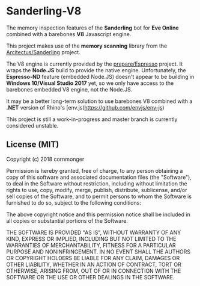 # Sanderling-V8
The memory inspection features of the **Sanderling** bot for **Eve Online** combined with a barebones **V8** Javascript engine.

This project makes use of the **memory scanning** library from the [Arcitectus/Sanderling](https://github.com/Arcitectus/Sanderling) project.

The V8 engine is currently provided by the [prepare/Espresso](https://github.com/prepare/Espresso) project. It wraps the **Node.JS** build to provide the native engine. Unfortunately, the **Espresso-ND** feature (embedded Node.JS) doesn't appear to be building in **Windows 10/Visual Studio 2017** yet, so we only have access to the barebones embedded V8 engine, not the Node.JS.

It may be a better long-term solution to use barebones V8 combined with a **.NET** version of Rhino's [env.js(https://github.com/envjs/env-js)

This project is still a work-in-progress and master branch is currently considered unstable.

## License (MIT)
Copyright (c) 2018 cornmonger

Permission is hereby granted, free of charge, to any person obtaining a copy
of this software and associated documentation files (the "Software"), to deal
in the Software without restriction, including without limitation the rights
to use, copy, modify, merge, publish, distribute, sublicense, and/or sell
copies of the Software, and to permit persons to whom the Software is
furnished to do so, subject to the following conditions:

The above copyright notice and this permission notice shall be included in all
copies or substantial portions of the Software.

THE SOFTWARE IS PROVIDED "AS IS", WITHOUT WARRANTY OF ANY KIND, EXPRESS OR
IMPLIED, INCLUDING BUT NOT LIMITED TO THE WARRANTIES OF MERCHANTABILITY,
FITNESS FOR A PARTICULAR PURPOSE AND NONINFRINGEMENT. IN NO EVENT SHALL THE
AUTHORS OR COPYRIGHT HOLDERS BE LIABLE FOR ANY CLAIM, DAMAGES OR OTHER
LIABILITY, WHETHER IN AN ACTION OF CONTRACT, TORT OR OTHERWISE, ARISING FROM,
OUT OF OR IN CONNECTION WITH THE SOFTWARE OR THE USE OR OTHER DEALINGS IN THE
SOFTWARE.
